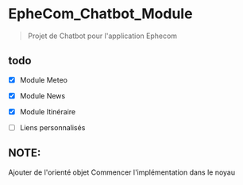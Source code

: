 # EpheCom_Chatbot_Module
> Projet de Chatbot pour l'application Ephecom 


## todo  
- [x] Module Meteo
- [x] Module News
- [x] Module Itinéraire 

- [ ] Liens personnalisés




## NOTE:  
Ajouter de l'orienté objet 
Commencer l'implémentation dans le noyau 

